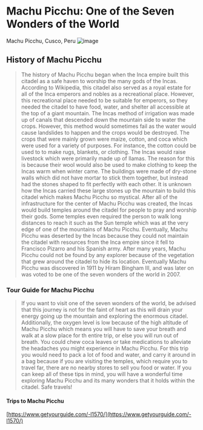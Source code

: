 # Machu Picchu: One of the Seven Wonders of the World
Machu Picchu, Cusco, Peru
![image](https://upload.wikimedia.org/wikipedia/commons/c/ca/Machu_Picchu%2C_Peru_%282018%29.jpg)
## History of Machu Picchu
> The history of Machu Picchu began when the Inca empire built this citadel as a safe haven to worship the many gods of the Incas. According to Wikipedia, this citadel also served as a royal estate for all of the Inca emperors and nobles as a recreational place. However, this recreational place needed to be suitable for emperors, so they needed the citadel to have food, water, and shelter all accessible at the top of a giant mountain. The Incas method of irrigation was made up of canals that descended down the mountain side to water the crops. However, this method would sometimes fail as the water would cause landslides to happen and the crops would be destroyed. The crops that were mainly grown were maize, cotton, and coca which were used for a variety of purposes. For instance, the cotton could be used to to make rugs, blankets, or clothing. The Incas would raise livestock which were primarily made up of llamas. The reason for this is because their wool would also be used to make clothing to keep the Incas warm when winter came. The buildings were made of dry-stone walls which did not have mortar to stick them together, but instead had the stones shaped to fit perfectly with each other. It is unknown how the Incas carried these large stones up the mountain to build this citadel which makes Machu Picchu so mystical. After all of the infrastructure for the center of Machu Picchu was created, the Incas would build temples around the citadel for people to pray and worship their gods. Some temples even required the person to walk long distances to reach it such as the Sun temple which was at the very edge of one of the mountains of Machu Picchu. Eventually, Machu Picchu was deserted by the Incas because they could not maintain the citadel with resources from the Inca empire since it fell to Francisco Pizarro and his Spanish army. After many years, Machu Picchu could not be found by any explorer because of the vegetation that grew around the citadel to hide its location. Eventually Machu Picchu was discovered in 1911 by Hiram Bingham III, and was later on was voted to be one of the seven wonders of the world in 2007.
### Tour Guide for Machu Picchu
> If you want to visit one of the seven wonders of the world, be advised that this journey is not for the faint of heart as this will drain your energy going up the mountain and exploring the enormous citadel. Additionally, the oxygen level is low because of the high altitude of Machu Picchu which means you will have to save your breath and walk at a slow place for th entire trip, or else you will run out of breath. You could chew coca leaves or take medications to alleviate the headaches you might experience in Machu Picchu. For this trip you would need to pack a lot of food and water, and carry it around in a bag because if you are visiting the temples, which require you to travel far, there are no nearby stores to sell you food or water. If you can keep all of these tips in mind, you will have a wonderful time exploring Machu Picchu and its many wonders that it holds within the citadel. Safe travels!
#### Trips to Machu Picchu
[https://www.getyourguide.com/-l1570/](https://www.getyourguide.com/-l1570/)
